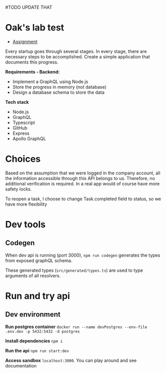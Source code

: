 #TODO UPDATE THAT

# Oak's lab test

- [Assignment](./assignment.pdf)

Every  startup  goes  through  several  stages.  In  every  stage,  there  are 
necessary steps to be accomplished. Create a simple application that documents this progress.

**Requirements - Backend:**
- Implement a GraphQL using Node.js
- Store the progress in memory (not database)
- Design a database schema to store the data

**Tech stack**
- Node.js
- GraphQL
- Typescript
- GitHub
- Express
- Apollo GraphQL

# Choices

Based on the assumption that we were logged in the company account, all the information accessible through this API belongs to us. Therefore, no additional verification is required. In a real app would of course have more safety locks.

To reopen a task, I choose to change Task.completed field to status, so we have more flexibility

# Dev tools

## Codegen

When dev api is running (port 3000), `npm run codegen` generates the types from exposed graphQL schema.

These generated types (`src/generated/types.ts`) are used to type arguments of all resolvers. 

# Run and try api

## Dev environment

**Run postgres container**
`docker run --name devPostgres --env-file .env.dev -p 5432:5432 -d postgres`

**Install dependencies**
`npm i`

**Run the api**
`npm run start:dev`

**Access sandbox** 
`localhost:3000`. You can play around and see documentation
